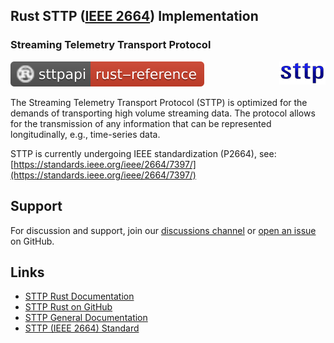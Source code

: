 ## Rust STTP ([IEEE 2664](https://standards.ieee.org/project/2664.html)) Implementation
### Streaming Telemetry Transport Protocol

<!--- Do not make image locations relative, README.md is referenced by "cargo doc" output. --->
<img align="right" src="https://github.com/sttp/rustapi/raw/main/assets/sttp.png">

 [![docs](https://github.com/sttp/rustapi/raw/main/assets/doc-badge.svg)](https://sttp.github.io/rustapi)

The Streaming Telemetry Transport Protocol (STTP) is optimized for the demands of transporting high volume streaming data. The protocol allows for the transmission of any information that can be represented longitudinally, e.g., time-series data.

STTP is currently undergoing IEEE standardization (P2664), see: [https://standards.ieee.org/ieee/2664/7397/](https://standards.ieee.org/ieee/2664/7397/)


## Support
For discussion and support, join our [discussions channel](https://github.com/sttp/rustapi/discussions) or [open an issue](https://github.com/sttp/rustapi/issues) on GitHub.

## Links

* [STTP Rust Documentation](https://sttp.github.io/rustapi/)
* [STTP Rust on GitHub](https://github.com/sttp/rustapi)
* [STTP General Documentation](https://sttp.github.io/documentation/)
* [STTP (IEEE 2664) Standard](https://standards.ieee.org/project/2664.html)

